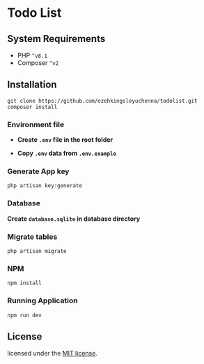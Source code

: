 # Todo List

## System Requirements
- PHP `^v8.1`
- Composer `^v2`

## Installation

```
git clone https://github.com/ezehkingsleyuchenna/todolist.git
composer install
```

### Environment file

- **Create `.env` file in the root folder**

- **Copy `.env` data from `.env.example`**

### Generate App key

```
php artisan key:generate
```

### Database
**Create `database.sqlite` in database directory**

### Migrate tables
```
php artisan migrate
```

### NPM
```
npm install
```

### Running Application

```
npm run dev
```

## License

licensed under the [MIT license](https://opensource.org/licenses/MIT).
